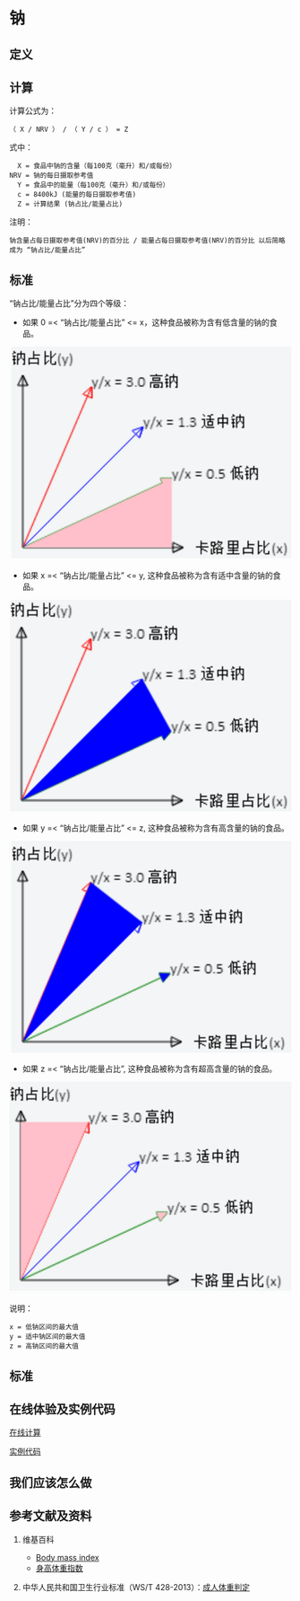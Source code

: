 # 钠

## 定义

## 计算

计算公式为： 

	（ X / NRV ） / （ Y / c ） = Z

式中： 

	  X = 食品中钠的含量（每100克（毫升）和/或每份）	  
    NRV = 钠的每日摄取参考值
	  Y = 食品中的能量（每100克（毫升）和/或每份）
	  c = 8400kJ (能量的每日摄取参考值)
	  Z = 计算结果 (钠占比/能量占比)

注明：

	钠含量占每日摄取参考值(NRV)的百分比 / 能量占每日摄取参考值(NRV)的百分比 以后简略成为 “钠占比/能量占比”	

## 标准

“钠占比/能量占比”分为四个等级：

- 如果 0 =< “钠占比/能量占比” <= x，这种食品被称为含有低含量的钠的食品。

![食品的算法](/images/食品的分析算法/钠/食品的分析算法-算法-低钠区间.png)

- 如果 x =< “钠占比/能量占比” <= y, 这种食品被称为含有适中含量的钠的食品。

![食品的算法](/images/食品的分析算法/钠/食品的分析算法-算法-适中钠区间.png)

- 如果 y =< “钠占比/能量占比” <= z, 这种食品被称为含有高含量的钠的食品。

![食品的算法](/images/食品的分析算法/钠/食品的分析算法-算法-高钠区间.png)

- 如果 z =< “钠占比/能量占比”, 这种食品被称为含有超高含量的钠的食品。

![食品的算法](/images/食品的分析算法/钠/食品的分析算法-算法-超高钠区间.png)


说明：

	x = 低钠区间的最大值
	y = 适中钠区间的最大值
	z = 高钠区间的最大值


## 标准

## 在线体验及实例代码

[在线计算](https://jsfiddle.net/quanbinn/zhyvyzhd/)

[实例代码]()

## 我们应该怎么做

## 参考文献及资料

1. 维基百科
	- [Body mass index](https://en.wikipedia.org/wiki/Body_mass_index)
	- [身高体重指数](https://zh.wikipedia.org/wiki/%E8%BA%AB%E9%AB%98%E9%AB%94%E9%87%8D%E6%8C%87%E6%95%B8)

2. 中华人民共和国卫生行业标准（WS/T 428-2013）：[成人体重判定](http://www.moh.gov.cn/ewebeditor/uploadfile/2013/08/20130808135715967.pdf)

